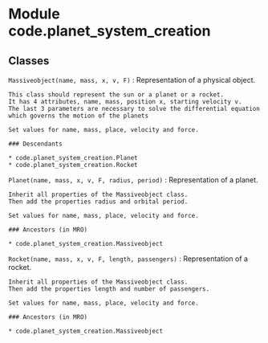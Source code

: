 Module code.planet_system_creation
==================================

Classes
-------

`Massiveobject(name, mass, x, v, F)`
:   Representation of a physical object.
    
    This class should represent the sun or a planet or a rocket.
    It has 4 attributes, name, mass, position x, starting velocity v.
    The last 3 parameters are necessary to solve the differential equation
    which governs the motion of the planets
    
    Set values for name, mass, place, velocity and force.

    ### Descendants

    * code.planet_system_creation.Planet
    * code.planet_system_creation.Rocket

`Planet(name, mass, x, v, F, radius, period)`
:   Representation of a planet.
    
    Inherit all properties of the Massiveobject class.
    Then add the properties radius and orbital period.
    
    Set values for name, mass, place, velocity and force.

    ### Ancestors (in MRO)

    * code.planet_system_creation.Massiveobject

`Rocket(name, mass, x, v, F, length, passengers)`
:   Representation of a rocket.
    
    Inherit all properties of the Massiveobject class.
    Then add the properties length and number of passengers.
    
    Set values for name, mass, place, velocity and force.

    ### Ancestors (in MRO)

    * code.planet_system_creation.Massiveobject